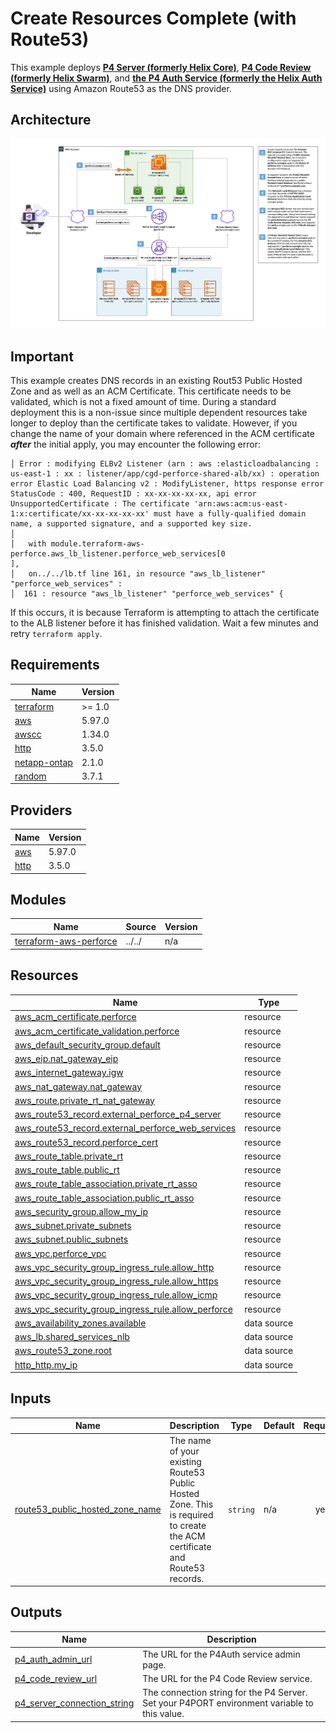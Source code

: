 # Create Resources Complete (with Route53)

This example deploys **[P4 Server (formerly Helix Core)](https://www.perforce.com/products/helix-core)**,
**[P4 Code Review (formerly Helix Swarm)](https://www.perforce.com/products/helix-swarm)**, and
**[the P4 Auth Service (formerly the Helix Auth Service)](https://help.perforce.com/helix-core/integrations-plugins/helix-auth-svc/current/Content/HAS/overview-of-has.html)**
using Amazon Route53 as the DNS provider.

## Architecture

![perforce-complete-arch](../../assets/media/diagrams/perforce-arch-cdg-toolkit-terraform-aws-perforce-full-arch-route53-dns.png)

## Important

This example creates DNS records in an existing Rout53 Public Hosted Zone and as well as an ACM Certificate. This
certificate needs to be validated, which is not a fixed amount of time. During a standard deployment this is a non-issue
since multiple dependent resources take longer to deploy than the certificate takes to validate. However, if you change
the name of your domain where referenced in the ACM certificate ***after*** the initial apply, you may encounter the
following error:

```hcl
│ Error : modifying ELBv2 Listener (arn : aws :elasticloadbalancing : us-east-1 : xx : listener/app/cgd-perforce-shared-alb/xx) : operation error Elastic Load Balancing v2 : ModifyListener, https response error StatusCode : 400, RequestID : xx-xx-xx-xx-xx, api error UnsupportedCertificate : The certificate 'arn:aws:acm:us-east-1:x:certificate/xx-xx-xx-xx-xx' must have a fully-qualified domain name, a supported signature, and a supported key size.
│
│   with module.terraform-aws-perforce.aws_lb_listener.perforce_web_services[0
],
│   on../../lb.tf line 161, in resource "aws_lb_listener" "perforce_web_services" :
│  161 : resource "aws_lb_listener" "perforce_web_services" {
```

If this occurs, it is because Terraform is attempting to attach the certificate to the ALB listener before it has
finished validation. Wait a few minutes and retry `terraform apply`.

<!-- BEGIN_TF_DOCS -->
## Requirements

| Name | Version |
|------|---------|
| <a name="requirement_terraform"></a> [terraform](#requirement\_terraform) | >= 1.0 |
| <a name="requirement_aws"></a> [aws](#requirement\_aws) | 5.97.0 |
| <a name="requirement_awscc"></a> [awscc](#requirement\_awscc) | 1.34.0 |
| <a name="requirement_http"></a> [http](#requirement\_http) | 3.5.0 |
| <a name="requirement_netapp-ontap"></a> [netapp-ontap](#requirement\_netapp-ontap) | 2.1.0 |
| <a name="requirement_random"></a> [random](#requirement\_random) | 3.7.1 |

## Providers

| Name | Version |
|------|---------|
| <a name="provider_aws"></a> [aws](#provider\_aws) | 5.97.0 |
| <a name="provider_http"></a> [http](#provider\_http) | 3.5.0 |

## Modules

| Name | Source | Version |
|------|--------|---------|
| <a name="module_terraform-aws-perforce"></a> [terraform-aws-perforce](#module\_terraform-aws-perforce) | ../../ | n/a |

## Resources

| Name | Type |
|------|------|
| [aws_acm_certificate.perforce](https://registry.terraform.io/providers/hashicorp/aws/5.97.0/docs/resources/acm_certificate) | resource |
| [aws_acm_certificate_validation.perforce](https://registry.terraform.io/providers/hashicorp/aws/5.97.0/docs/resources/acm_certificate_validation) | resource |
| [aws_default_security_group.default](https://registry.terraform.io/providers/hashicorp/aws/5.97.0/docs/resources/default_security_group) | resource |
| [aws_eip.nat_gateway_eip](https://registry.terraform.io/providers/hashicorp/aws/5.97.0/docs/resources/eip) | resource |
| [aws_internet_gateway.igw](https://registry.terraform.io/providers/hashicorp/aws/5.97.0/docs/resources/internet_gateway) | resource |
| [aws_nat_gateway.nat_gateway](https://registry.terraform.io/providers/hashicorp/aws/5.97.0/docs/resources/nat_gateway) | resource |
| [aws_route.private_rt_nat_gateway](https://registry.terraform.io/providers/hashicorp/aws/5.97.0/docs/resources/route) | resource |
| [aws_route53_record.external_perforce_p4_server](https://registry.terraform.io/providers/hashicorp/aws/5.97.0/docs/resources/route53_record) | resource |
| [aws_route53_record.external_perforce_web_services](https://registry.terraform.io/providers/hashicorp/aws/5.97.0/docs/resources/route53_record) | resource |
| [aws_route53_record.perforce_cert](https://registry.terraform.io/providers/hashicorp/aws/5.97.0/docs/resources/route53_record) | resource |
| [aws_route_table.private_rt](https://registry.terraform.io/providers/hashicorp/aws/5.97.0/docs/resources/route_table) | resource |
| [aws_route_table.public_rt](https://registry.terraform.io/providers/hashicorp/aws/5.97.0/docs/resources/route_table) | resource |
| [aws_route_table_association.private_rt_asso](https://registry.terraform.io/providers/hashicorp/aws/5.97.0/docs/resources/route_table_association) | resource |
| [aws_route_table_association.public_rt_asso](https://registry.terraform.io/providers/hashicorp/aws/5.97.0/docs/resources/route_table_association) | resource |
| [aws_security_group.allow_my_ip](https://registry.terraform.io/providers/hashicorp/aws/5.97.0/docs/resources/security_group) | resource |
| [aws_subnet.private_subnets](https://registry.terraform.io/providers/hashicorp/aws/5.97.0/docs/resources/subnet) | resource |
| [aws_subnet.public_subnets](https://registry.terraform.io/providers/hashicorp/aws/5.97.0/docs/resources/subnet) | resource |
| [aws_vpc.perforce_vpc](https://registry.terraform.io/providers/hashicorp/aws/5.97.0/docs/resources/vpc) | resource |
| [aws_vpc_security_group_ingress_rule.allow_http](https://registry.terraform.io/providers/hashicorp/aws/5.97.0/docs/resources/vpc_security_group_ingress_rule) | resource |
| [aws_vpc_security_group_ingress_rule.allow_https](https://registry.terraform.io/providers/hashicorp/aws/5.97.0/docs/resources/vpc_security_group_ingress_rule) | resource |
| [aws_vpc_security_group_ingress_rule.allow_icmp](https://registry.terraform.io/providers/hashicorp/aws/5.97.0/docs/resources/vpc_security_group_ingress_rule) | resource |
| [aws_vpc_security_group_ingress_rule.allow_perforce](https://registry.terraform.io/providers/hashicorp/aws/5.97.0/docs/resources/vpc_security_group_ingress_rule) | resource |
| [aws_availability_zones.available](https://registry.terraform.io/providers/hashicorp/aws/5.97.0/docs/data-sources/availability_zones) | data source |
| [aws_lb.shared_services_nlb](https://registry.terraform.io/providers/hashicorp/aws/5.97.0/docs/data-sources/lb) | data source |
| [aws_route53_zone.root](https://registry.terraform.io/providers/hashicorp/aws/5.97.0/docs/data-sources/route53_zone) | data source |
| [http_http.my_ip](https://registry.terraform.io/providers/hashicorp/http/3.5.0/docs/data-sources/http) | data source |

## Inputs

| Name | Description | Type | Default | Required |
|------|-------------|------|---------|:--------:|
| <a name="input_route53_public_hosted_zone_name"></a> [route53\_public\_hosted\_zone\_name](#input\_route53\_public\_hosted\_zone\_name) | The name of your existing Route53 Public Hosted Zone. This is required to create the ACM certificate and Route53 records. | `string` | n/a | yes |

## Outputs

| Name | Description |
|------|-------------|
| <a name="output_p4_auth_admin_url"></a> [p4\_auth\_admin\_url](#output\_p4\_auth\_admin\_url) | The URL for the P4Auth service admin page. |
| <a name="output_p4_code_review_url"></a> [p4\_code\_review\_url](#output\_p4\_code\_review\_url) | The URL for the P4 Code Review service. |
| <a name="output_p4_server_connection_string"></a> [p4\_server\_connection\_string](#output\_p4\_server\_connection\_string) | The connection string for the P4 Server. Set your P4PORT environment variable to this value. |
<!-- END_TF_DOCS -->
